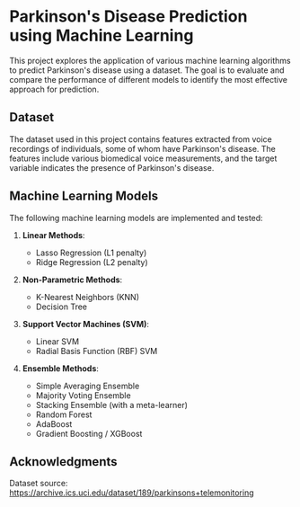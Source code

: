 # Parkinson's Disease Prediction using Machine Learning

This project explores the application of various machine learning algorithms to predict Parkinson's disease using a dataset. The goal is to evaluate and compare the performance of different models to identify the most effective approach for prediction.

## Dataset

The dataset used in this project contains features extracted from voice recordings of individuals, some of whom have Parkinson's disease. The features include various biomedical voice measurements, and the target variable indicates the presence of Parkinson's disease.

## Machine Learning Models

The following machine learning models are implemented and tested:

1. **Linear Methods**:
   - Lasso Regression (L1 penalty)
   - Ridge Regression (L2 penalty)

2. **Non-Parametric Methods**:
   - K-Nearest Neighbors (KNN)
   - Decision Tree

3. **Support Vector Machines (SVM)**:
   - Linear SVM
   - Radial Basis Function (RBF) SVM

4. **Ensemble Methods**:
   - Simple Averaging Ensemble
   - Majority Voting Ensemble
   - Stacking Ensemble (with a meta-learner)
   - Random Forest
   - AdaBoost
   - Gradient Boosting / XGBoost

## Acknowledgments

Dataset source: https://archive.ics.uci.edu/dataset/189/parkinsons+telemonitoring